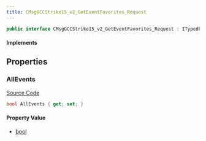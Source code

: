 ```yaml
---
title: CMsgGCCStrike15_v2_GetEventFavorites_Request
---
```


```csharp
public interface CMsgGCCStrike15_v2_GetEventFavorites_Request : ITypedProtobuf<CMsgGCCStrike15_v2_GetEventFavorites_Request>, INativeHandle
```

#### Implements

## Properties

### AllEvents

[Source Code](https://github.com/swiftly-solution/swiftlys2/blob/beta/managed/src/SwiftlyS2.Generated/Protobufs/Interfaces/CMsgGCCStrike15_v2_GetEventFavorites_Request.cs#L13)

```csharp
bool AllEvents { get; set; }
```

#### Property Value

- [bool](https://learn.microsoft.com/dotnet/api/system.boolean)

